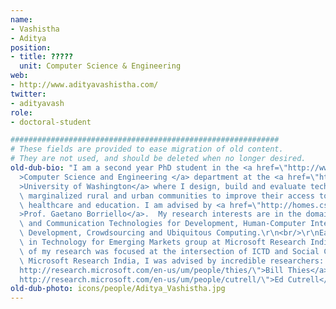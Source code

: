 ```yaml
---
name:
- Vashistha
- Aditya
position:
- title: ?????
  unit: Computer Science & Engineering
web:
- http://www.adityavashistha.com/
twitter:
- adityavash
role:
- doctoral-student

############################################################
# These fields are provided to ease migration of old content.
# They are not used, and should be deleted when no longer desired.
old-dub-bio: "I am a second year PhD student in the <a href=\"http://www.cs.washington.edu/\"\
  >Computer Science and Engineering </a> department at the <a href=\"http://www.washington.edu/\"\
  >University of Washington</a> where I design, build and evaluate technologies for\
  \ marginalized rural and urban communities to improve their access to information,\
  \ healthcare and education. I am advised by <a href=\"http://homes.cs.washington.edu/~gaetano/\"\
  >Prof. Gaetano Borriello</a>.  My research interests are in the domain of Information\
  \ and Communication Technologies for Development, Human-Computer Interaction for\
  \ Development, Crowdsourcing and Ubiquitous Computing.\r\n<br/>\r\nEarlier, I worked\
  \ in Technology for Emerging Markets group at Microsoft Research India where most\
  \ of my research was focused at the intersection of ICTD and Social Computing. At\
  \ Microsoft Research India, I was advised by incredible researchers: <a href=\"\
  http://research.microsoft.com/en-us/um/people/thies/\">Bill Thies</a> and <a href=\"\
  http://research.microsoft.com/en-us/um/people/cutrell/\">Ed Cutrell</a>.\r\n"
old-dub-photo: icons/people/Aditya_Vashistha.jpg
---
```


